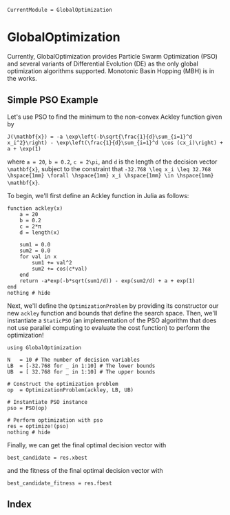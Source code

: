 ```@meta
CurrentModule = GlobalOptimization
```

# GlobalOptimization

Currently, GlobalOptimization provides Particle Swarm Optimization (PSO) and several variants of Differential Evolution (DE) as the only global optimization algorithms supported. Monotonic Basin Hopping (MBH) is in the works.

## Simple PSO Example
Let's use PSO to find the minimum to the non-convex Ackley function given by

``J(\mathbf{x}) = -a \exp\left(-b\sqrt{\frac{1}{d}\sum_{i=1}^d x_i^2}\right) - \exp\left(\frac{1}{d}\sum_{i=1}^d \cos (cx_i)\right) + a + \exp(1)``

where ``a = 20``, ``b = 0.2``, ``c = 2\pi``, and `d` is the length of the decision vector ``\mathbf{x}``, subject to the constraint that ``-32.768 \leq x_i \leq 32.768 \hspace{1mm} \forall \hspace{1mm} x_i \hspace{1mm} \in \hspace{1mm} \mathbf{x}``.

To begin, we'll first define an Ackley function in Julia as follows:
```@example simple_ackley
function ackley(x)
    a = 20
    b = 0.2
    c = 2*π
    d = length(x)

    sum1 = 0.0
    sum2 = 0.0
    for val in x
        sum1 += val^2
        sum2 += cos(c*val)
    end
    return -a*exp(-b*sqrt(sum1/d)) - exp(sum2/d) + a + exp(1)
end
nothing # hide
```

Next, we'll define the `OptimizationProblem` by providing its constructor our new `ackley` function and bounds that define the search space. Then, we'll instantiate a `StaticPSO` (an implementation of the PSO algorithm that does not use parallel computing to evaluate the cost function) to perform the optimization!

```@example simple_ackley
using GlobalOptimization

N   = 10 # The number of decision variables
LB  = [-32.768 for _ in 1:10] # The lower bounds
UB  = [ 32.768 for _ in 1:10] # The upper bounds

# Construct the optimization problem
op  = OptimizationProblem(ackley, LB, UB)

# Instantiate PSO instance
pso = PSO(op)

# Perform optimization with pso
res = optimize!(pso)
nothing # hide
```

Finally, we can get the final optimal decision vector with
```@example simple_ackley
best_candidate = res.xbest
```

and the fitness of the final optimal decision vector with
```@example simple_ackley
best_candidate_fitness = res.fbest
```

## Index
```@index
```
